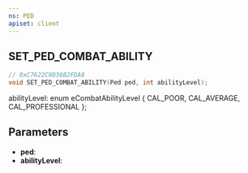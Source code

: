 ```yaml
---
ns: PED
apiset: client
---
```

## SET_PED_COMBAT_ABILITY

```c
// 0xC7622C0D36B2FDA8
void SET_PED_COMBAT_ABILITY(Ped ped, int abilityLevel);
```

abilityLevel:
enum eCombatAbilityLevel
{
	CAL_POOR,
	CAL_AVERAGE,
	CAL_PROFESSIONAL
};

## Parameters
* **ped**:
* **abilityLevel**: